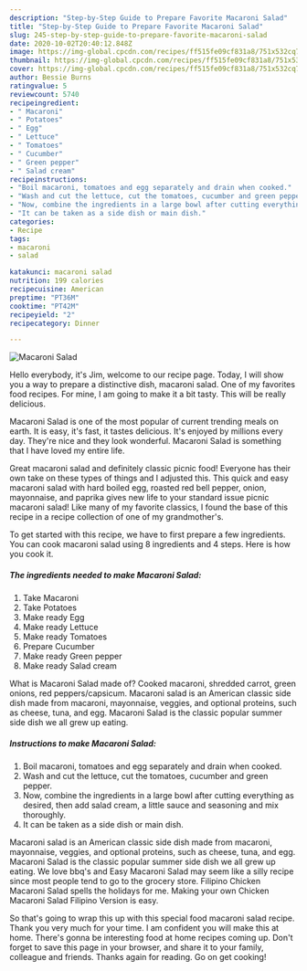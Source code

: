 ```yaml
---
description: "Step-by-Step Guide to Prepare Favorite Macaroni Salad"
title: "Step-by-Step Guide to Prepare Favorite Macaroni Salad"
slug: 245-step-by-step-guide-to-prepare-favorite-macaroni-salad
date: 2020-10-02T20:40:12.848Z
image: https://img-global.cpcdn.com/recipes/ff515fe09cf831a8/751x532cq70/macaroni-salad-recipe-main-photo.jpg
thumbnail: https://img-global.cpcdn.com/recipes/ff515fe09cf831a8/751x532cq70/macaroni-salad-recipe-main-photo.jpg
cover: https://img-global.cpcdn.com/recipes/ff515fe09cf831a8/751x532cq70/macaroni-salad-recipe-main-photo.jpg
author: Bessie Burns
ratingvalue: 5
reviewcount: 5740
recipeingredient:
- " Macaroni"
- " Potatoes"
- " Egg"
- " Lettuce"
- " Tomatoes"
- " Cucumber"
- " Green pepper"
- " Salad cream"
recipeinstructions:
- "Boil macaroni, tomatoes and egg separately and drain when cooked."
- "Wash and cut the lettuce, cut the tomatoes, cucumber and green pepper."
- "Now, combine the ingredients in a large bowl after cutting everything as desired, then add salad cream, a little sauce and seasoning and mix thoroughly."
- "It can be taken as a side dish or main dish."
categories:
- Recipe
tags:
- macaroni
- salad

katakunci: macaroni salad 
nutrition: 199 calories
recipecuisine: American
preptime: "PT36M"
cooktime: "PT42M"
recipeyield: "2"
recipecategory: Dinner

---
```



![Macaroni Salad](https://img-global.cpcdn.com/recipes/ff515fe09cf831a8/751x532cq70/macaroni-salad-recipe-main-photo.jpg)

Hello everybody, it's Jim, welcome to our recipe page. Today, I will show you a way to prepare a distinctive dish, macaroni salad. One of my favorites food recipes. For mine, I am going to make it a bit tasty. This will be really delicious.

Macaroni Salad is one of the most popular of current trending meals on earth. It is easy, it's fast, it tastes delicious. It's enjoyed by millions every day. They're nice and they look wonderful. Macaroni Salad is something that I have loved my entire life.

Great macaroni salad and definitely classic picnic food! Everyone has their own take on these types of things and I adjusted this. This quick and easy macaroni salad with hard boiled egg, roasted red bell pepper, onion, mayonnaise, and paprika gives new life to your standard issue picnic macaroni salad! Like many of my favorite classics, I found the base of this recipe in a recipe collection of one of my grandmother&#39;s.


To get started with this recipe, we have to first prepare a few ingredients. You can cook macaroni salad using 8 ingredients and 4 steps. Here is how you cook it.

<!--inarticleads1-->

##### The ingredients needed to make Macaroni Salad:

1. Take  Macaroni
1. Take  Potatoes
1. Make ready  Egg
1. Make ready  Lettuce
1. Make ready  Tomatoes
1. Prepare  Cucumber
1. Make ready  Green pepper
1. Make ready  Salad cream


What is Macaroni Salad made of? Cooked macaroni, shredded carrot, green onions, red peppers/capsicum. Macaroni salad is an American classic side dish made from macaroni, mayonnaise, veggies, and optional proteins, such as cheese, tuna, and egg. Macaroni Salad is the classic popular summer side dish we all grew up eating. 

<!--inarticleads2-->

##### Instructions to make Macaroni Salad:

1. Boil macaroni, tomatoes and egg separately and drain when cooked.
1. Wash and cut the lettuce, cut the tomatoes, cucumber and green pepper.
1. Now, combine the ingredients in a large bowl after cutting everything as desired, then add salad cream, a little sauce and seasoning and mix thoroughly.
1. It can be taken as a side dish or main dish.


Macaroni salad is an American classic side dish made from macaroni, mayonnaise, veggies, and optional proteins, such as cheese, tuna, and egg. Macaroni Salad is the classic popular summer side dish we all grew up eating. We love bbq&#39;s and Easy Macaroni Salad may seem like a silly recipe since most people tend to go to the grocery store. Filipino Chicken Macaroni Salad spells the holidays for me. Making your own Chicken Macaroni Salad Filipino Version is easy. 

So that's going to wrap this up with this special food macaroni salad recipe. Thank you very much for your time. I am confident you will make this at home. There's gonna be interesting food at home recipes coming up. Don't forget to save this page in your browser, and share it to your family, colleague and friends. Thanks again for reading. Go on get cooking!
